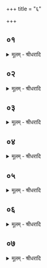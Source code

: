 +++
title = "६"

+++


## ०१
<details><summary>मूलम् - श्रीधरादि</summary>

अ᳘श्वस्य वा ऽआ᳘लब्धस्य॥  
मे᳘ध ऽउ᳘दक्रामत्त᳘दश्वस्तोमी᳘यमभवद्य᳘दश्वस्तोमी᳘यञ्जुहोत्य᳘श्वमेव मे᳘धसा स᳘मर्द्धयति॥
</details>

## ०२
<details><summary>मूलम् - श्रीधरादि</summary>

(त्या᳘) आ᳘ज्येन जुहोति॥  
मे᳘धो वा ऽआ᳘ज्यम्मे᳘धो ऽश्वस्तोमी᳘यम्मे᳘धसै᳘वास्मिंस्तन्मे᳘धो दधात्या᳘ज्येन जुहोत्येतद्वै᳘ देवा᳘नाप्प्रियन्धा᳘म यदा᳘ज्यम्प्रिये᳘णै᳘वैनान्धा᳘म्ना स᳘मर्द्धयति॥
</details>

## ०३
<details><summary>मूलम् - श्रीधरादि</summary>

(त्य) अश्वस्तोमी᳘यᳫँ᳭ हुत्वा द्वि᳘पदा जुहोति॥  
(त्य᳘) अ᳘श्वो वा᳘ ऽअश्वस्तोमी᳘यम्पु᳘रुषो द्वि᳘पदा द्विपाद्वै पु᳘रुषो द्वि᳘प्प्रतिष्ठस्त᳘देनम्प्रतिष्ठ᳘या स᳘मर्द्धयति॥
</details>

## ०४
<details><summary>मूलम् - श्रीधरादि</summary>

त᳘दाहुः॥  
(र) अश्वस्तोमी᳘यम्पू᳘र्व्वᳫँ᳭ होत᳘व्यां ३ द्विप᳘दा ३ ऽइ᳘ति पश᳘वो वा᳘ ऽअश्वस्तोमी᳘यम्पु᳘रुषो द्वि᳘पदा य᳘दश्वस्तोमी᳘यᳫँ᳭ हुत्वा द्वि᳘पदा जुहो᳘ति त᳘स्मात्पु᳘रुष ऽउप᳘रिष्टात्पशून᳘धितिष्ठति॥
</details>

## ०५
<details><summary>मूलम् - श्रीधरादि</summary>

षो᳘डशाश्वस्तोमी᳘या जुहोति॥  
षो᳘डशकला वै᳘ पश᳘वः सा᳘ पशूनाम्मा᳘त्रा पशू᳘नेव मा᳘त्रया स᳘मर्द्धयति यत्क᳘नीयसीर्व्वा भू्यसीर्व्वा[[!!]] जुहुया᳘त्पशून्मा᳘त्रया᳘ व्य᳘र्द्धयेत्षो᳘डश जुहोति षो᳘डशकला वै᳘ पश᳘वः सा᳘ पशूनाम्मा᳘त्रा पशू᳘नेव मा᳘त्रया स᳘मर्द्धयति᳘ नान्या᳘मुत्तमामा᳘हुतिञ्जुहोति य᳘दन्या᳘मुत्तमामा᳘हुतिञ्जुहुया᳘त्प्र प्प्र᳘तिष्ठा᳘यै च्यवेत द्वि᳘पदा ऽउत्तमा᳘ जुहोति प्प्रतिष्ठा वै द्वि᳘पदाः प्प्र᳘त्येव᳘ तिष्ठति जुम्बका᳘य स्वाहे᳘त्यवभृथ᳘ ऽउत्तमामा᳘हुतिञ्जुहोति व्व᳘रुणो वै᳘ जुम्बकः᳘ साक्षा᳘देव व्व᳘रुणम᳘वयजते शुक्ल᳘स्य खलते᳘र्व्विक्लिध᳘स्य पिङ्गाक्ष᳘स्य मूर्द्ध᳘नि जुहोत्येतद्वै व्व᳘रुणस्य रूप᳘ᳫँ᳘ रूपे᳘णैव व्व᳘रुणम᳘वयजते॥
</details>

## ०६
<details><summary>मूलम् - श्रीधरादि</summary>

द्वा᳘दश ब्रह्मौदना᳘नुत्था᳘य नि᳘र्व्वपति॥  
द्वादश᳘भिर्व्वे᳘ष्टिभिर्य्यजते त᳘दाहुर्य्यज्ञ᳘स्य वा᳘ ऽएत᳘द्रूपं यदि᳘ष्टयो यदि᳘ष्टिभिर्य्य᳘जेतोपना᳘मुक ऽएनं यज्ञः᳘ स्यात्पा᳘पीयांस्तु᳘ स्याद्यात᳘यामानि वा᳘ ऽएत᳘दीजान᳘स्य च्छ᳘न्दाᳫँ᳭सि भवन्ति ता᳘नि कि᳘मेता᳘वदाशु प्प्र᳘युञ्जीत स᳘र्व्वा वै स᳘ᳫँ᳘स्थिते यज्ञे व्वा᳘गाप्यते सा᳘ ऽत्रा ऽऽप्ता᳘ यात᳘याम्नी भवति क्रूरी᳘कृतेव हि भ᳘वत्य᳘रुष्कृता व्वाग्वै᳘ यज्ञस्त᳘स्मान्न प्प्र᳘युञ्जीते᳘ति॥
</details>

## ०७
<details><summary>मूलम् - श्रीधरादि</summary>

द्वा᳘दशैव᳘ ब्रह्मौदना᳘नुत्था᳘य नि᳘र्व्वपेत्॥  
(त्प्र) प्प्रजा᳘पतिर्व्वा᳘ ऽओदनः᳘ प्प्रजा᳘पतिः सम्वत्सरः᳘ प्प्रजा᳘पतिर्य्यज्ञः᳘ सम्वत्सर᳘मेव᳘ यज्ञ᳘माप्नोत्युपना᳘मुक ऽएनं यज्ञो᳘ भवति न पा᳘पीयान्भवति॥
</details>